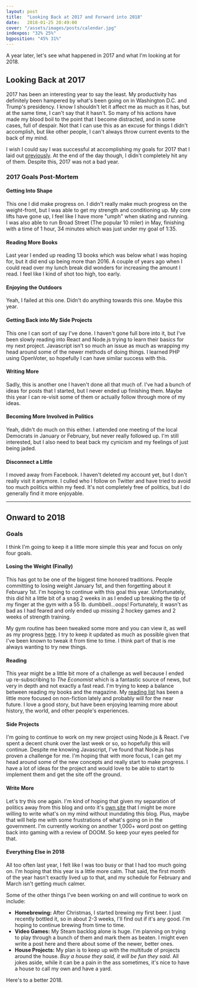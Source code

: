 ```yaml
---
layout: post
title:  "Looking Back at 2017 and Forward into 2018"
date:   2018-01-25 20:49:00
cover: "/assets/images/posts/calendar.jpg"
indexpos: "32% 25%"
bgposition: "45% 31%"
---
```


A year later, let's see what happened in 2017 and what I'm looking at for 2018.

## Looking Back at 2017

2017 has been an interesting year to say the least. My productivity has definitely been hampered by what's been going on in Washington D.C. and Trump's presidency. I know I shouldn't let it affect me as much as it has, but at the same time, I can't say that it hasn't. So many of his actions have made my blood boil to the point that I become distracted, and in some cases, full of despair. Not that I can use this as an excuse for things I didn't accomplish, but like other people, I can't always throw current events to the back of my mind.

I wish I could say I was successful at accomplishing my goals for 2017 that I laid out [previously](https://kpwags.com/life/2017/01/24/goals-for-2017.html). At the end of the day though, I didn't completely hit any of them. Despite this, 2017 was not a bad year. 

### 2017 Goals Post-Mortem

#### Getting Into Shape
This one I did make progress on. I didn't really make much progress on the weight-front, but I was able to get my strength and conditioning up. My core lifts have gone up, I feel like I have more "umph" when skating and running. I was also able to run Broad Street (The popular 10 miler) in May, finishing with a time of 1 hour, 34 minutes which was just under my goal of 1:35. 

#### Reading More Books
Last year I ended up reading 13 books which was below what I was hoping for, but it did end up being more than 2016. A couple of years ago when I could read over my lunch break did wonders for increasing the amount I read. I feel like I kind of shot too high, too early.

#### Enjoying the Outdoors
Yeah, I failed at this one. Didn't do anything towards this one. Maybe this year.

#### Getting Back into My Side Projects
This one I can sort of say I've done. I haven't gone full bore into it, but I've been slowly reading into React and Node.js trying to learn their basics for my next project. Javascript isn't so much an issue as much as wrapping my head around some of the newer methods of doing things. I learned PHP using OpenVoter, so hopefully I can have similar success with this.

#### Writing More
Sadly, this is another one I haven't done all that much of. I've had a bunch of ideas for posts that I started, but I never ended up finishing them. Maybe this year I can re-visit some of them or actually follow through more of my ideas.

#### Becoming More Involved in Politics
Yeah, didn't do much on this either. I attended one meeting of the local Democrats in January or February, but never really followed up. I'm still interested, but I also need to beat back my cynicism and my feelings of just being jaded.

#### Disconnect a Little
I moved away from Facebook. I haven't deleted my account yet, but I don't really visit it anymore. I culled who I follow on Twitter and have tried to avoid too much politics within my feed. It's not completely free of politics, but I do generally find it more enjoyable.

---

## Onward to 2018

### Goals
I think I'm going to keep it a little more simple this year and focus on only four goals.

#### Losing the Weight (Finally)
This has got to be one of the biggest time honored traditions. People committing to losing weight January 1st, and then forgetting about it February 1st. I'm hoping to continue with this goal this year. Unfortunately, this did hit a little bit of a snag 2 weeks in as I ended up breaking the tip of my finger at the gym with a 55 lb. dumbbell...oops! Fortunately, it wasn't as bad as I had feared and only ended up missing 2 hockey games and 2 weeks of strength training. 

My gym routine has been tweaked some more and you can view it, as well as my progress [here](https://kpwags.com/gym-routine/). I try to keep it updated as much as possible given that I've been known to tweak it from time to time. I think part of that is me always wanting to try new things.

#### Reading
This year might be a little bit more of a challenge as well because I ended up re-subscribing to *The Economist* which is a fantastic source of news, but very in depth and not exactly a fast read. I'm trying to keep a balance between reading my books and the magazine. My [reading list](https://kpwags.com/reading-list/) has been a little more focused on non-fiction lately and probably will for the near future. I love a good story, but have been enjoying learning more about history, the world, and other people's experiences.

#### Side Projects
I'm going to continue to work on my new project using Node.js &amp; React. I've spent a decent chunk over the last week or so, so hopefully this will continue. Despite me knowing Javascript, I've found that Node.js has proven a challenge for me. I'm hoping that with more focus, I can get my head around some of the new concepts and really start to make progress. I have a lot of ideas for the project and would love to be able to start to implement them and get the site off the ground.

#### Write More
Let's try this one again. I'm kind of hoping that given my separation of politics away from this blog and onto it's [own site](https://politics.kpwags.com) that I might be more willing to write what's on my mind without inundating this blog. Plus, maybe that will help me with some frustrations of what's going on in the government. I'm currently working on another 1,000+ word post on getting back into gaming with a review of DOOM. So keep your eyes peeled for that.

#### Everything Else in 2018
All too often last year, I felt like I was too busy or that I had too much going on. I'm hoping that this year is a little more calm. That said, the first month of the year hasn't exactly lived up to that, and my schedule for February and March isn't getting much calmer.

Some of the other things I've been working on and will continue to work on include:

* **Homebrewing:** After Christmas, I started brewing my first beer. I just recently bottled it, so in about 2-3 weeks, I'll find out if it's any good. I'm hoping to continue brewing from time to time.
* **Video Games:** My Steam backlog alone is huge. I'm planning on trying to play through a bunch of them and mark them as beaten. I might even write a post here and there about some of the newer, better ones.
* **House Projects:** My plan is to keep up with the multitude of projects around the house. *Buy a house they said, it will be fun they said*. All jokes aside, while it can be a pain in the ass sometimes, it's nice to have a house to call my own and have a yard.

Here's to a better 2018. 